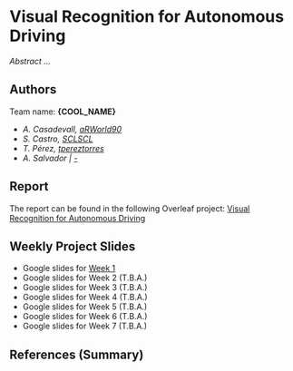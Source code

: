 # Visual Recognition for Autonomous Driving

_Abstract ..._

## Authors
Team name: **{COOL_NAME}**
- _A. Casadevall, [aRWorld90](https://github.com/aRWorld90)_
- _S. Castro, [SCLSCL](https://github.com/SCLSCL)_
- _T. Pérez, [tpereztorres](https://github.com/tpereztorres)_
- _A. Salvador | [-](#)_

## Report
The report can be found in the following Overleaf project: [Visual Recognition for Autonomous Driving](#)

## Weekly Project Slides
- Google slides for [Week 1](#)
- Google slides for Week 2 (T.B.A.)
- Google slides for Week 3 (T.B.A.)
- Google slides for Week 4 (T.B.A.)
- Google slides for Week 5 (T.B.A.)
- Google slides for Week 6 (T.B.A.)
- Google slides for Week 7 (T.B.A.)

## References (Summary)
